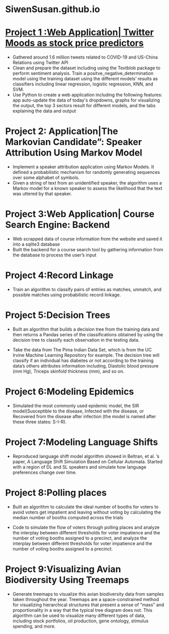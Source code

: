 

# SiwenSusan.github.io

# [Project 1 :Web Application| Twitter Moods as stock price predictors](https://github.com/SiwenSusan/SiwenSusan.github.io/tree/main/Project%201)    

* Gathered around 1.6 million tweets related to COVID-19 and US-China Relations using Twitter API
* Clean and prepare the dataset including using the Textblob package to perform sentiment analysis. Train a positve_negative_determination model using the training dataset using the different models’ results as classifiers including linear regression, logistic regression, KNN, and SVM.
* Use Python to create a web application including the following features: app auto-update the data of today's dropdowns, graphs for visualizing the output, the top 3 sectors result for different models, and the tabs explaining the data and output 

# Project 2: Application|The Markovian Candidate”: Speaker Attribution Using Markov Model
* Implement a speaker attribution application using Markov Models.  It defined a probabilistic mechanism for randomly generating sequences over some alphabet of symbols. 
* Given a string of text from an unidentified speaker, the algorithm uses a Markov model for a known speaker to assess the likelihood that the text was uttered by that speaker.

# Project 3:Web Application| Course Search Engine: Backend
* Web scrapped data of course information from the website and saved it into a sqlite3 database
* Built the backend for a course search tool by gathering information from the database to process the user’s input


# Project 4:Record Linkage
* Train an algorithm to classify pairs of entries as matches, unmatch, and possible matches using probabilistic record linkage.


# Project 5:Decision Trees
* Built an algorithm that builds a decision tree from the training data and then returns a Pandas series of the classifications obtained by using the decision tree to classify each observation in the testing data.

* Take the data from The Pima Indian Data Set, which is from the UC Irvine Machine Learning Repository for example. The decision tree will classify if an individual has diabetes or not according to the training data’s others attributes information including,
Diastolic blood pressure (mm Hg), Triceps skinfold thickness (mm), and so on.



# Project 6:Modeling Epidemics
* Simulated the most commonly used epidemic model, the SIR model(Susceptible to the disease, Infected with the disease, or Recovered from the disease after infection (the model is named after these three states: S-I-R). 


# Project 7:Modeling Language Shifts
* Reproduced language shift model algorithm showed in Beltran, et al. ’s paper, A Language Shift Simulation Based on Cellular Automata. Started with a region of DL and SL speakers and simulate how language preferences change over time. 


# Project 8:Polling places
* Built an algorithm to calculate the ideal number of booths for voters to avoid voters get impatient and leaving without voting by calculating the median number of booths computed across the trials

* Code to simulate the flow of voters through polling places and analyze the interplay between different thresholds for voter impatience and the number of voting booths assigned to a precinct, and analyze the interplay between different thresholds for voter impatience and the number of voting booths assigned to a precinct.


# Project 9:Visualizing Avian Biodiversity Using Treemaps
* Generate treemaps to visualize this avian biodiversity data from samples taken throughout the year. Treemaps are a space-constrained method for visualizing hierarchical structures that present a sense of “mass” and proportionality in a way that the typical tree diagram does not. 
This algorithm can be used to visualize many different types of data, including stock portfolios, oil production, gene ontology, stimulus spending, and more. 
